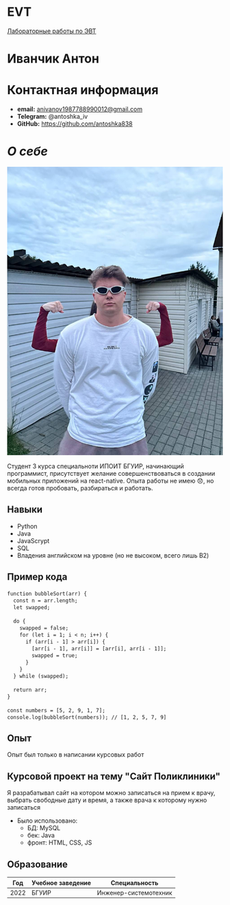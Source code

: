 # EVT

[Лабораторные работы по ЭВТ](https://antoshka838.github.io/EVT/)

# Иванчик Антон 

# Контактная информация

* **email:** anivanov1987788990012@gmail.com
* **Telegram:** @antoshka_iv
* **GitHub:**  https://github.com/antoshka838

# *О себе*

![Я](img.jpg)

Студент 3 курса специальноти ИПОИТ БГУИР, начинающий программист, присутствует желание совершенствоваться в создании мобильных приложений на react-native. Опыта работы не имею 😞, но всегда готов пробовать, разбираться и работать. 

## Навыки 

* Python 
* Java
* JavaScrypt
* SQL
* Владения английском на уровне (но не высоком, всего лишь B2)

## Пример кода 

```javascrypt
function bubbleSort(arr) {
  const n = arr.length;
  let swapped;

  do {
    swapped = false;
    for (let i = 1; i < n; i++) {
      if (arr[i - 1] > arr[i]) {
        [arr[i - 1], arr[i]] = [arr[i], arr[i - 1]];
        swapped = true;
      }
    }
  } while (swapped);

  return arr;
}

const numbers = [5, 2, 9, 1, 7];
console.log(bubbleSort(numbers)); // [1, 2, 5, 7, 9]
```

## Опыт

Опыт был только в написании курсовых работ

## Курсовой проект на тему "Сайт Поликлиники" 

Я разрабатывал сайт на котором можно записаться на прием к врачу, выбрать свободные дату и время, а также врача к которому нужно записаться

* Было использовано: 
    + БД: MySQL 
    + бек: Java
    + фронт: HTML, CSS, JS

## Образование 

|    Год    | Учебное заведение|   Специальность      | 
|-----------|------------------|----------------------|
|    2022   |       БГУИР      | Инженер-системотехник|